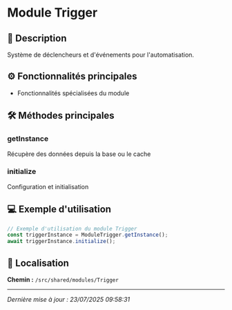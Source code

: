 # Module Trigger

## 📖 Description

Système de déclencheurs et d'événements pour l'automatisation.

## ⚙️ Fonctionnalités principales

- Fonctionnalités spécialisées du module



## 🛠️ Méthodes principales

### getInstance
Récupère des données depuis la base ou le cache

### initialize
Configuration et initialisation



## 💻 Exemple d'utilisation

```typescript
// Exemple d'utilisation du module Trigger
const triggerInstance = ModuleTrigger.getInstance();
await triggerInstance.initialize();
```

## 📍 Localisation

**Chemin :** `/src/shared/modules/Trigger`

---

*Dernière mise à jour : 23/07/2025 09:58:31*
